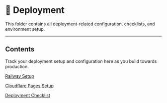 # 🚀 Deployment

This folder contains all deployment-related configuration, checklists, and environment setup.

---

## Contents

Track your deployment setup and configuration here as you build towards production.

[Railway Setup](%F0%9F%9A%80%20Deployment/Railway%20Setup.md)

[Cloudflare Pages Setup](%F0%9F%9A%80%20Deployment/Cloudflare%20Pages%20Setup.md)

[Deployment Checklist](%F0%9F%9A%80%20Deployment/Deployment%20Checklist.md)